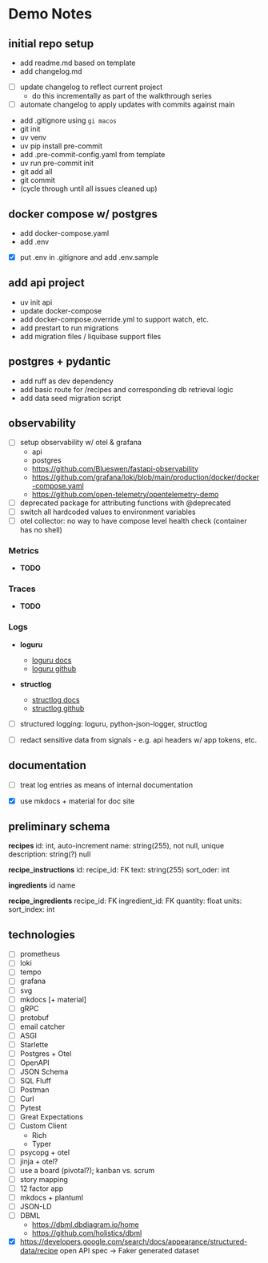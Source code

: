 # Demo Notes

## initial repo setup

- add readme.md based on template
- add changelog.md
- [ ] update changelog to reflect current project
  - do this incrementally as part of the walkthrough series
- [ ] automate changelog to apply updates with commits against main
- add .gitignore using `gi macos`
- git init
- uv venv
- uv pip install pre-commit
- add .pre-commit-config.yaml from template
- uv run pre-commit init
- git add all
- git commit
- (cycle through until all issues cleaned up)

## docker compose w/ postgres

- add docker-compose.yaml
- add .env
- [x] put .env in .gitignore and add .env.sample

## add api project

- uv init api
- update docker-compose
- add docker-compose.override.yml to support watch, etc.
- add prestart to run migrations
- add migration files / liquibase support files


## postgres + pydantic

- add ruff as dev dependency
- add basic route for /recipes and corresponding db retrieval logic
- add data seed migration script

## observability

- [ ] setup observability w/ otel & grafana
    - api
    - postgres
    - https://github.com/Blueswen/fastapi-observability
    - https://github.com/grafana/loki/blob/main/production/docker/docker-compose.yaml
    - https://github.com/open-telemetry/opentelemetry-demo
- [ ] deprecated package for attributing functions with @deprecated
- [ ] switch all hardcoded values to environment variables
- [ ] otel collector: no way to have compose level health check (container has no shell)

### Metrics

* **TODO**

### Traces

* **TODO**

### Logs

- **loguru**
    - [loguru docs](https://loguru.readthedocs.io/en/stable/)
    - [loguru github](https://github.com/Delgan/loguru)

- **structlog**
    - [structlog docs](https://www.structlog.org/en/stable/)
    - [structlog github](https://github.com/hynek/structlog)

- [ ] structured logging: loguru, python-json-logger, structlog
- [ ] redact sensitive data from signals - e.g. api headers w/ app tokens, etc.



## documentation

- [ ] treat log entries as means of internal documentation
- [x] use mkdocs + material for doc site


## preliminary schema

**recipes**
id: int, auto-increment
name: string(255), not null, unique
description: string(?) null

**recipe_instructions**
id:
recipe_id: FK
text: string(255)
sort_oder: int

**ingredients**
id
name

**recipe_ingredients**
recipe_id: FK
ingredient_id: FK
quantity: float
units:
sort_index: int



## technologies

- [ ] prometheus
- [ ] loki
- [ ] tempo
- [ ] grafana
- [ ] svg
- [ ] mkdocs [+ material]
- [ ] gRPC
- [ ] protobuf
- [ ] email catcher
- [ ] ASGI
- [ ] Starlette
- [ ] Postgres + Otel
- [ ] OpenAPI
- [ ] JSON Schema
- [ ] SQL Fluff
- [ ] Postman
- [ ] Curl
- [ ] Pytest
- [ ] Great Expectations
- [ ] Custom Client
  - Rich
  - Typer
- [ ] psycopg + otel
- [ ] jinja + otel?
- [ ] use a board (pivotal?); kanban vs. scrum
- [ ] story mapping
- [ ] 12 factor app
- [ ] mkdocs + plantuml
- [ ] JSON-LD
- [ ] DBML
  - https://dbml.dbdiagram.io/home
  - https://github.com/holistics/dbml
- [x] https://developers.google.com/search/docs/appearance/structured-data/recipe
open API spec -> Faker generated dataset
